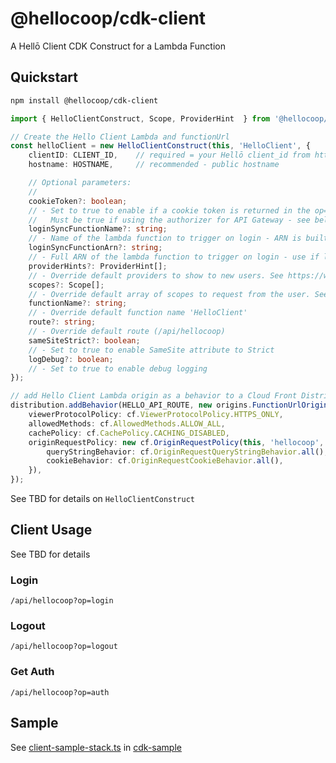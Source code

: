 # @hellocoop/cdk-client

A Hellō Client CDK Construct for a Lambda Function

## Quickstart

```sh
npm install @hellocoop/cdk-client
```

```TypeScript
import { HelloClientConstruct, Scope, ProviderHint  } from '@hellocoop/cdk-client'

// Create the Hello Client Lambda and functionUrl
const helloClient = new HelloClientConstruct(this, 'HelloClient', {
    clientID: CLIENT_ID,    // required = your Hellō client_id from https://console.hello.coop
    hostname: HOSTNAME,     // recommended - public hostname 

    // Optional parameters:
    //
    cookieToken?: boolean; 
    // - Set to true to enable if a cookie token is returned in the op=auth response
    //   Must be true if using the authorizer for API Gateway - see below
    loginSyncFunctionName?: string; 
    // - Name of the lambda function to trigger on login - ARN is built from current region and account
    loginSyncFunctionArn?: string;
    // - Full ARN of the lambda function to trigger on login - use if lambda is in another region or account
    providerHints?: ProviderHint[]; 
    // - Override default providers to show to new users. See https://www.hello.dev/docs/apis/wallet/#provider_hint
    scopes?: Scope[]; 
    // - Override default array of scopes to request from the user. See https://www.hello.dev/docs/scopes/
    functionName?: string; 
    // - Override default function name 'HelloClient'
    route?: string; 
    // - Override default route (/api/hellocoop)
    sameSiteStrict?: boolean; 
    // - Set to true to enable SameSite attribute to Strict
    logDebug?: boolean;
    // - Set to true to enable debug logging
});

// add Hello Client Lambda origin as a behavior to a Cloud Front Distribution
distribution.addBehavior(HELLO_API_ROUTE, new origins.FunctionUrlOrigin(helloClient.functionUrl), {
    viewerProtocolPolicy: cf.ViewerProtocolPolicy.HTTPS_ONLY,
    allowedMethods: cf.AllowedMethods.ALLOW_ALL,
    cachePolicy: cf.CachePolicy.CACHING_DISABLED,
    originRequestPolicy: new cf.OriginRequestPolicy(this, 'hellocoop', {
        queryStringBehavior: cf.OriginRequestQueryStringBehavior.all(),
        cookieBehavior: cf.OriginRequestCookieBehavior.all(),
    }),
});

```





See TBD for details on `HelloClientConstruct`

## Client Usage

See TBD for details

### Login
`/api/hellocoop?op=login`

### Logout
`/api/hellocoop?op=logout`

### Get Auth
`/api/hellocoop?op=auth`

## Sample

See [client-sample-stack.ts](cdk-sample/lib/client-sample-stack.ts) in [cdk-sample](cdk-sample)